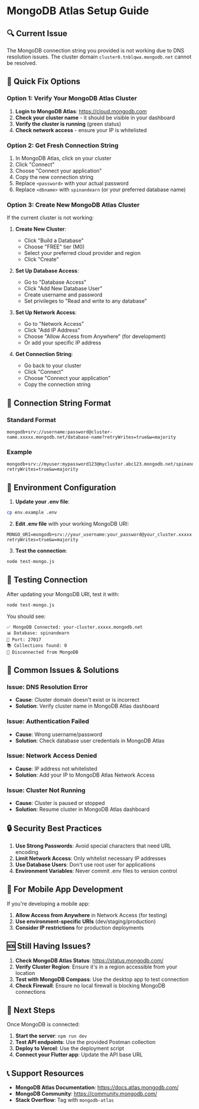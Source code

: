 # MongoDB Atlas Setup Guide

## 🔍 Current Issue
The MongoDB connection string you provided is not working due to DNS resolution issues. The cluster domain `cluster0.tnblqwa.mongodb.net` cannot be resolved.

## 🚀 Quick Fix Options

### Option 1: Verify Your MongoDB Atlas Cluster
1. **Login to MongoDB Atlas**: https://cloud.mongodb.com
2. **Check your cluster name** - it should be visible in your dashboard
3. **Verify the cluster is running** (green status)
4. **Check network access** - ensure your IP is whitelisted

### Option 2: Get Fresh Connection String
1. In MongoDB Atlas, click on your cluster
2. Click "Connect"
3. Choose "Connect your application"
4. Copy the new connection string
5. Replace `<password>` with your actual password
6. Replace `<dbname>` with `spinandearn` (or your preferred database name)

### Option 3: Create New MongoDB Atlas Cluster
If the current cluster is not working:

1. **Create New Cluster**:
   - Click "Build a Database"
   - Choose "FREE" tier (M0)
   - Select your preferred cloud provider and region
   - Click "Create"

2. **Set Up Database Access**:
   - Go to "Database Access"
   - Click "Add New Database User"
   - Create username and password
   - Set privileges to "Read and write to any database"

3. **Set Up Network Access**:
   - Go to "Network Access"
   - Click "Add IP Address"
   - Choose "Allow Access from Anywhere" (for development)
   - Or add your specific IP address

4. **Get Connection String**:
   - Go back to your cluster
   - Click "Connect"
   - Choose "Connect your application"
   - Copy the connection string

## 🔧 Connection String Format

### Standard Format
```
mongodb+srv://username:password@cluster-name.xxxxx.mongodb.net/database-name?retryWrites=true&w=majority
```

### Example
```
mongodb+srv://myuser:mypassword123@mycluster.abc123.mongodb.net/spinandearn?retryWrites=true&w=majority
```

## 📝 Environment Configuration

1. **Update your .env file**:
```bash
cp env.example .env
```

2. **Edit .env file** with your working MongoDB URI:
```env
MONGO_URI=mongodb+srv://your_username:your_password@your_cluster.xxxxx.mongodb.net/spinandearn?retryWrites=true&w=majority
```

3. **Test the connection**:
```bash
node test-mongo.js
```

## 🧪 Testing Connection

After updating your MongoDB URI, test it with:
```bash
node test-mongo.js
```

You should see:
```
✅ MongoDB Connected: your-cluster.xxxxx.mongodb.net
📊 Database: spinandearn
🔌 Port: 27017
📚 Collections found: 0
🔌 Disconnected from MongoDB
```

## 🚨 Common Issues & Solutions

### Issue: DNS Resolution Error
- **Cause**: Cluster domain doesn't exist or is incorrect
- **Solution**: Verify cluster name in MongoDB Atlas dashboard

### Issue: Authentication Failed
- **Cause**: Wrong username/password
- **Solution**: Check database user credentials in MongoDB Atlas

### Issue: Network Access Denied
- **Cause**: IP address not whitelisted
- **Solution**: Add your IP to MongoDB Atlas Network Access

### Issue: Cluster Not Running
- **Cause**: Cluster is paused or stopped
- **Solution**: Resume cluster in MongoDB Atlas dashboard

## 🔒 Security Best Practices

1. **Use Strong Passwords**: Avoid special characters that need URL encoding
2. **Limit Network Access**: Only whitelist necessary IP addresses
3. **Use Database Users**: Don't use root user for applications
4. **Environment Variables**: Never commit .env files to version control

## 📱 For Mobile App Development

If you're developing a mobile app:
1. **Allow Access from Anywhere** in Network Access (for testing)
2. **Use environment-specific URIs** (dev/staging/production)
3. **Consider IP restrictions** for production deployments

## 🆘 Still Having Issues?

1. **Check MongoDB Atlas Status**: https://status.mongodb.com/
2. **Verify Cluster Region**: Ensure it's in a region accessible from your location
3. **Test with MongoDB Compass**: Use the desktop app to test connection
4. **Check Firewall**: Ensure no local firewall is blocking MongoDB connections

## 🎯 Next Steps

Once MongoDB is connected:
1. **Start the server**: `npm run dev`
2. **Test API endpoints**: Use the provided Postman collection
3. **Deploy to Vercel**: Use the deployment script
4. **Connect your Flutter app**: Update the API base URL

## 📞 Support Resources

- **MongoDB Atlas Documentation**: https://docs.atlas.mongodb.com/
- **MongoDB Community**: https://community.mongodb.com/
- **Stack Overflow**: Tag with `mongodb-atlas`
